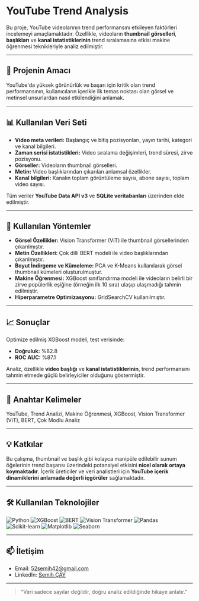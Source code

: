 # YouTube Trend Analysis

Bu proje, YouTube videolarının trend performansını etkileyen faktörleri incelemeyi amaçlamaktadır. Özellikle, videoların **thumbnail görselleri**, **başlıkları** ve **kanal istatistiklerinin** trend sıralamasına etkisi makine öğrenmesi teknikleriyle analiz edilmiştir.

---

## 🚀 Projenin Amacı
YouTube'da yüksek görünürlük ve başarı için kritik olan trend performansının, kullanıcıların içerikle ilk temas noktası olan görsel ve metinsel unsurlardan nasıl etkilendiğini anlamak.

---

## 📊 Kullanılan Veri Seti

- **Video meta verileri:** Başlangıç ve bitiş pozisyonları, yayın tarihi, kategori ve kanal bilgileri.  
- **Zaman serisi istatistikleri:** Video sıralama değişimleri, trend süresi, zirve pozisyonu.  
- **Görseller:** Videoların thumbnail görselleri.  
- **Metin:** Video başlıklarından çıkarılan anlamsal özellikler.  
- **Kanal bilgileri:** Kanalın toplam görüntüleme sayısı, abone sayısı, toplam video sayısı.  

Tüm veriler **YouTube Data API v3** ve **SQLite veritabanları** üzerinden elde edilmiştir.

---

## 🧠 Kullanılan Yöntemler

- **Görsel Özellikler:** Vision Transformer (ViT) ile thumbnail görsellerinden çıkarılmıştır.  
- **Metin Özellikleri:** Çok dilli BERT modeli ile video başlıklarından çıkarılmıştır.  
- **Boyut İndirgeme ve Kümeleme:** PCA ve K-Means kullanılarak görsel thumbnail kümeleri oluşturulmuştur.  
- **Makine Öğrenmesi:** XGBoost sınıflandırma modeli ile videoların belirli bir zirve popülerlik eşiğine (örneğin ilk 10 sıra) ulaşıp ulaşmadığı tahmin edilmiştir.  
- **Hiperparametre Optimizasyonu:** GridSearchCV kullanılmıştır.

---

## 📈 Sonuçlar

Optimize edilmiş XGBoost modeli, test verisinde:  

- **Doğruluk:** %82.8  
- **ROC AUC:** %87.1  

Analiz, özellikle **video başlığı** ve **kanal istatistiklerinin**, trend performansını tahmin etmede güçlü belirleyiciler olduğunu göstermiştir.

---

## 🔑 Anahtar Kelimeler

YouTube, Trend Analizi, Makine Öğrenmesi, XGBoost, Vision Transformer (ViT), BERT, Çok Modlu Analiz

---

## 💡 Katkılar

Bu çalışma, thumbnail ve başlık gibi kolayca manipüle edilebilir sunum öğelerinin trend başarısı üzerindeki potansiyel etkisini **nicel olarak ortaya koymaktadır**. İçerik üreticiler ve veri analistleri için **YouTube içerik dinamiklerini anlamada değerli içgörüler** sağlamaktadır.

---

## 🛠 Kullanılan Teknolojiler
![Python](https://img.shields.io/badge/Python-3776AB?style=flat&logo=python&logoColor=white)
![XGBoost](https://img.shields.io/badge/XGBoost-FF9900?style=flat)
![BERT](https://img.shields.io/badge/BERT-2CA5E0?style=flat)
![Vision Transformer](https://img.shields.io/badge/ViT-6C63FF?style=flat)
![Pandas](https://img.shields.io/badge/Pandas-150458?style=flat&logo=pandas&logoColor=white)
![Scikit-learn](https://img.shields.io/badge/Scikit--learn-F7931E?style=flat&logo=scikitlearn&logoColor=white)
![Matplotlib](https://img.shields.io/badge/Matplotlib-11557C?style=flat&logo=matplotlib&logoColor=white)
![Seaborn](https://img.shields.io/badge/Seaborn-77AADD?style=flat)

---

## 📫 İletişim
- Email: 52semih42@gmail.com  
- LinkedIn: [Semih ÇAY](https://www.linkedin.com/in/semih-%C3%A7ay-628945200/)

---

> “Veri sadece sayılar değildir, doğru analiz edildiğinde hikaye anlatır.”  
